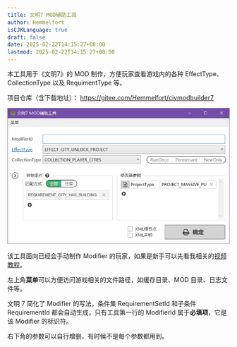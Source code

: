 ```yaml
---
title: 文明7 MOD辅助工具
author: Hemmelfort
isCJKLanguage: true
draft: false
date: 2025-02-22T14:15:27+08:00
lastmod: 2025-02-22T14:15:27+08:00
---
```




本工具用于《文明7》的 MOD 制作，方便玩家查看游戏内的各种 EffectType、CollectionType 以及 RequimentType 等。



<!--more-->



项目仓库（含下载地址）： https://gitee.com/Hemmelfort/civmodbuilder7

![主界面截图](_v_images/CMB7.jpg)



该工具面向已经会手动制作 Modifier 的玩家，如果是新手可以先看我相关的[视频教程](https://space.bilibili.com/28399130)。

左上角**菜单**可以方便访问游戏相关的文件路径，如缓存目录、MOD 目录、日志文件等。

文明 7 简化了 Modifier 的写法，条件集 RequirementSetId 和子条件 RequirementId 都会自动生成，只有工具第一行的 ModifierId 属于**必填项**，它是该 Modifier 的标识符。

右下角的参数可以自行增删，有时候不是每个参数都用到。







